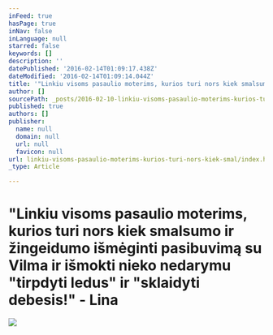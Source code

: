 ```yaml
---
inFeed: true
hasPage: true
inNav: false
inLanguage: null
starred: false
keywords: []
description: ''
datePublished: '2016-02-14T01:09:17.438Z'
dateModified: '2016-02-14T01:09:14.044Z'
title: '"Linkiu visoms pasaulio moterims, kurios turi nors kiek smalsumo ir žingeidumo išmėginti pasibuvimą su Vilma ir išmokti nieko nedarymu “tirpdyti ledus” ir “sklaidyti debesis!” - Lina'
author: []
sourcePath: _posts/2016-02-10-linkiu-visoms-pasaulio-moterims-kurios-turi-nors-kiek-smal.md
published: true
authors: []
publisher:
  name: null
  domain: null
  url: null
  favicon: null
url: linkiu-visoms-pasaulio-moterims-kurios-turi-nors-kiek-smal/index.html
_type: Article

---
```

# "Linkiu visoms pasaulio moterims, kurios turi nors kiek smalsumo ir žingeidumo išmėginti pasibuvimą su Vilma ir išmokti nieko nedarymu "tirpdyti ledus" ir "sklaidyti debesis!" - Lina
![](https://s3-us-west-2.amazonaws.com/the-grid-img/p/5a8629038601616a23faeb78b8ceb0709ef86f28.jpg)